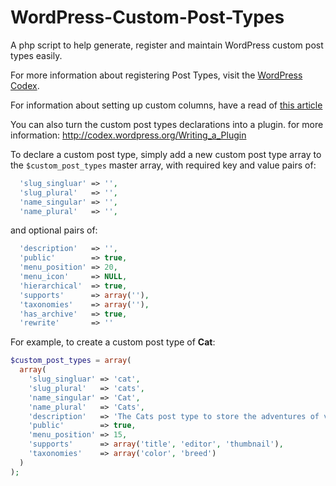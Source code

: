 WordPress-Custom-Post-Types
===========================

A php script to help generate, register and maintain WordPress custom post types easily.

For more information about registering Post Types, visit the [WordPress Codex](http://codex.wordpress.org/Function_Reference/register_post_type).

For information about setting up custom columns, have a read of [this article](http://tareq.wedevs.com/2011/07/add-your-custom-columns-to-wordpress-admin-panel-tables/)

You can also turn the custom post types declarations into a plugin. for more information: http://codex.wordpress.org/Writing_a_Plugin
  
To declare a custom post type, simply add a new custom post type array to the `$custom_post_types` master array, with required key and value pairs of:
```php
  'slug_singluar' => '',
  'slug_plural'   => '',
  'name_singular' => '',
  'name_plural'   => '',
```
and optional pairs of:
```php
  'description'   => '',
  'public'        => true,
  'menu_position' => 20,
  'menu_icon'     => NULL,
  'hierarchical'  => true,
  'supports'      => array(''),
  'taxonomies'    => array(''),
  'has_archive'   => true,  
  'rewrite'       => '' 
```

For example, to create a custom post type of **Cat**:

```php
$custom_post_types = array(
  array(
    'slug_singluar' => 'cat',
    'slug_plural'   => 'cats',
    'name_singular' => 'Cat',
    'name_plural'   => 'Cats',
    'description'   => 'The Cats post type to store the adventures of various cats',
    'public'        => true,
    'menu_position' => 15,
    'supports'      => array('title', 'editor', 'thumbnail'),
    'taxonomies'    => array('color', 'breed')
  )
);
```
